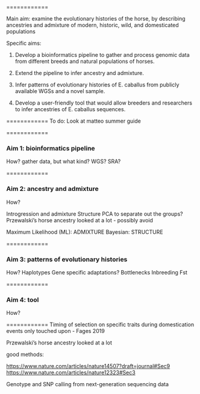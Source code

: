 ============

Main aim: examine the evolutionary histories of the horse, by describing ancestries and admixture of modern, historic, wild, and domesticated populations

Specific aims: 

1. Develop a bioinformatics pipeline to gather and process genomic data from different breeds and natural populations of horses.

2. Extend the pipeline to infer ancestry and admixture.

3. Infer patterns of evolutionary histories of E. caballus from publicly available WGSs and a novel sample.

4. Develop a user-friendly tool that would allow breeders and researchers to infer ancestries of E. caballus sequences.

============
To do:
Look at matteo summer guide


============
### Aim 1: bioinformatics pipeline
How? 
gather data, but what kind? WGS? SRA?


============
### Aim 2: ancestry and admixture
How? 

Introgression and admixture
Structure
PCA to separate out the groups?
Przewalski’s horse ancestry looked at a lot - possibly avoid

Maximum Likelihood (ML): ADMIXTURE
Bayesian: STRUCTURE

============
### Aim 3: patterns of evolutionary histories
How? 
Haplotypes
Gene specific adaptations?
Bottlenecks
Inbreeding
Fst


============
### Aim 4: tool
How? 



============
Timing of selection on specific traits during domestication events only touched upon - Fages 2019

Przewalski’s horse ancestry looked at a lot


good methods:

https://www.nature.com/articles/nature14507?draft=journal#Sec9
https://www.nature.com/articles/nature12323#Sec3

Genotype and SNP calling from next-generation sequencing data


